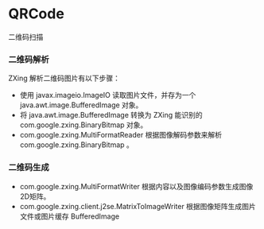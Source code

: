 # QRCode
二维码扫描


### 二维码解析

ZXing 解析二维码图片有以下步骤：

- 使用 javax.imageio.ImageIO 读取图片文件，并存为一个 java.awt.image.BufferedImage 对象。
- 将 java.awt.image.BufferedImage 转换为 ZXing 能识别的 com.google.zxing.BinaryBitmap 对象。
- com.google.zxing.MultiFormatReader 根据图像解码参数来解析 com.google.zxing.BinaryBitmap 。

### 二维码生成

- com.google.zxing.MultiFormatWriter 根据内容以及图像编码参数生成图像2D矩阵。
- com.google.zxing.client.j2se.MatrixToImageWriter 根据图像矩阵生成图片文件或图片缓存 BufferedImage 

